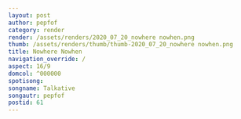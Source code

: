 ```yaml
---
layout: post
author: pepfof
category: render
render: /assets/renders/2020_07_20_nowhere nowhen.png
thumb: /assets/renders/thumb/thumb-2020_07_20_nowhere nowhen.png
title: Nowhere Nowhen
navigation_override: /
aspect: 16/9
domcol: ^000000
spotisong: 
songname: Talkative
songautr: pepfof
postid: 61
---
```


<!--USER BEGIN 1-->

<!--USER END 1-->

<!--more-->
<!--USER BEGIN 2-->

<!--USER END 2-->

